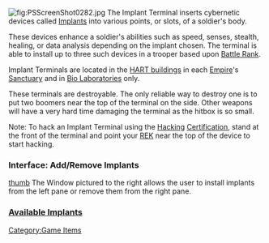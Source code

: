 ![](PSScreenShot0282.jpg "fig:PSScreenShot0282.jpg") The Implant
Terminal inserts cybernetic devices called
[Implants](Implants "wikilink") into various points, or slots, of a
soldier's body.

These devices enhance a soldier's abilities such as speed, senses,
stealth, healing, or data analysis depending on the implant chosen. The
terminal is able to install up to three such devices in a trooper based
upon [Battle Rank](Battle_Rank "wikilink").

Implant Terminals are located in the [HART
buildings](HART_building "wikilink") in each
[Empire](Empire "wikilink")'s [Sanctuary](Sanctuary "wikilink") and in
[Bio Laboratories](Bio_Laboratory "wikilink") only.

These terminals are destroyable. The only reliable way to destroy one is
to put two boomers near the top of the terminal on the side. Other
weapons will have a very hard time damaging the terminal as the hitbox
is so small.

Note: To hack an Implant Terminal using the
[Hacking](Hacking_(Certification) "wikilink")
[Certification](Certification "wikilink"), stand at the front of the
terminal and point your [REK](REK "wikilink") near the top of the device
to start hacking.

### Interface: Add/Remove Implants

[thumb](image:Implant_interface.jpg "wikilink") The Window pictured to
the right allows the user to install implants from the left pane or
remove them from the right pane.

### [Available Implants](Implants "wikilink")

[Category:Game Items](Category:Game_Items "wikilink")